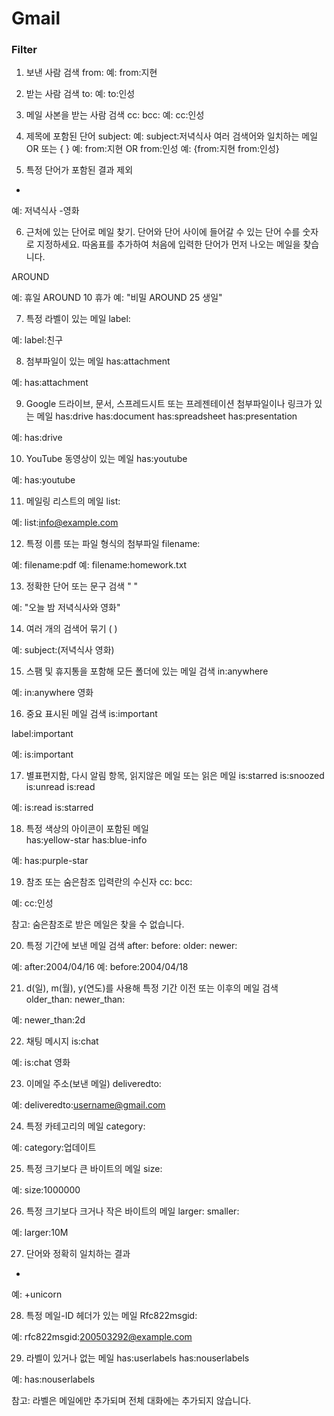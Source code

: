 # Gmail

### Filter
1. 보낸 사람 검색
from:
예: from:지현
2. 받는 사람 검색
to:
예: to:인성
3. 메일 사본을 받는 사람 검색
cc:
bcc:
예: cc:인성
4. 제목에 포함된 단어
subject:
예: subject:저녁식사
여러 검색어와 일치하는 메일
OR 또는 { }
예: from:지현 OR from:인성
예: {from:지현 from:인성}

5. 특정 단어가 포함된 결과 제외
-

예: 저녁식사 -영화

6. 근처에 있는 단어로 메일 찾기.
단어와 단어 사이에 들어갈 수 있는 단어 수를 숫자로 지정하세요. 
따옴표를 추가하여 처음에 입력한 단어가 먼저 나오는 메일을 찾습니다.

AROUND

예: 휴일 AROUND 10 휴가
예: "비밀 AROUND 25 생일"

7. 특정 라벨이 있는 메일	
label:

예: label:친구

8. 첨부파일이 있는 메일
has:attachment

예: has:attachment

9. Google 드라이브, 문서, 스프레드시트 또는
프레젠테이션 첨부파일이나 링크가 있는 메일
has:drive
has:document
has:spreadsheet
has:presentation

예: has:drive 

10. YouTube 동영상이 있는 메일
has:youtube

예: has:youtube

11. 메일링 리스트의 메일
list:

예: list:info@example.com

12. 특정 이름 또는 파일 형식의 첨부파일
filename:

예: filename:pdf
예: filename:homework.txt

13. 정확한 단어 또는 문구 검색
" "

예: "오늘 밤 저녁식사와 영화"

14. 여러 개의 검색어 묶기
( )

예: subject:(저녁식사 영화)

15. 스팸 및 휴지통을 포함해 모든 폴더에 있는 메일 검색
in:anywhere

예: in:anywhere 영화

16. 중요 표시된 메일 검색
is:important

label:important

예: is:important



17. 별표편지함, 다시 알림 항목, 읽지않은 메일 또는 읽은 메일
is:starred
is:snoozed
is:unread
is:read

예: is:read is:starred

18. 특정 색상의 아이콘이 포함된 메일	
has:yellow-star
has:blue-info

예: has:purple-star

19. 참조 또는 숨은참조 입력란의 수신자
cc:
bcc:

예: cc:인성

참고: 숨은참조로 받은 메일은 찾을 수 없습니다.

20. 특정 기간에 보낸 메일 검색	
after:
before:
older:
newer:

예: after:2004/04/16
예: before:2004/04/18

21. d(일), m(월), y(연도)를 사용해 특정 기간 이전 또는 이후의 메일 검색	
older_than:
newer_than:

예: newer_than:2d

22. 채팅 메시지
is:chat

예: is:chat 영화

23. 이메일 주소(보낸 메일)
deliveredto:

예: deliveredto:username@gmail.com

24. 특정 카테고리의 메일
category:

예: category:업데이트

25. 특정 크기보다 큰 바이트의 메일
size:

예: size:1000000

26. 특정 크기보다 크거나 작은 바이트의 메일
larger:
smaller:

예: larger:10M

27. 단어와 정확히 일치하는 결과
+

예: +unicorn

28. 특정 메일-ID 헤더가 있는 메일
Rfc822msgid:

예: rfc822msgid:200503292@example.com

29. 라벨이 있거나 없는 메일
has:userlabels
has:nouserlabels

예: has:nouserlabels 

참고: 라벨은 메일에만 추가되며 전체 대화에는 추가되지 않습니다.
